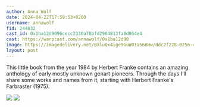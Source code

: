 ```yaml
---
author: Anna Wolf
date: 2024-04-22T17:59:53+0200
username: annawolf
fid: 244832
cast_id: 0x1ba12d9096cecc2330a78bfd2904813fa8d064e4
cast: https://warpcast.com/annawolf/0x1ba12d90
image: https://imagedelivery.net/BXluQx4ige9GuW0Ia56BHw/ddc2f228-0256-4ef9-3b2e-767759e38500/original
layout: post
---
```

This little book from the year 1984 by Herbert Franke contains an amazing anthology of early mostly unknown genart pioneers. Through the days I'll share some works and names from it, starting with Herbert Franke's Farbraster (1975).  

![](https://imagedelivery.net/BXluQx4ige9GuW0Ia56BHw/ddc2f228-0256-4ef9-3b2e-767759e38500/original)
![](https://imagedelivery.net/BXluQx4ige9GuW0Ia56BHw/7d1cf5c0-6682-4d44-19a9-a70c2e72d700/original)
